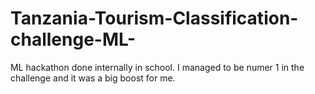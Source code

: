 # Tanzania-Tourism-Classification-challenge-ML-
ML hackathon done internally in school. I managed to be numer 1 in the challenge and it was a big boost for me.
